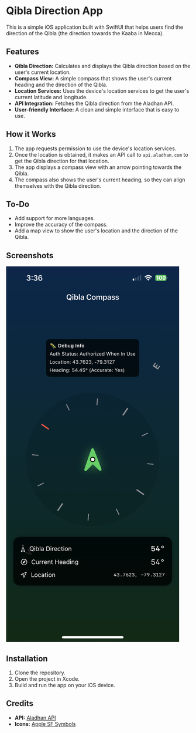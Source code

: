 # Qibla Direction App

This is a simple iOS application built with SwiftUI that helps users find the direction of the Qibla (the direction towards the Kaaba in Mecca).

## Features

*   **Qibla Direction:**  Calculates and displays the Qibla direction based on the user's current location.
*   **Compass View:**  A simple compass that shows the user's current heading and the direction of the Qibla.
*   **Location Services:** Uses the device's location services to get the user's current latitude and longitude.
*   **API Integration:**  Fetches the Qibla direction from the Aladhan API.
*   **User-friendly Interface:**  A clean and simple interface that is easy to use.

## How it Works

1.  The app requests permission to use the device's location services.
2.  Once the location is obtained, it makes an API call to `api.aladhan.com` to get the Qibla direction for that location.
3.  The app displays a compass view with an arrow pointing towards the Qibla.
4.  The compass also shows the user's current heading, so they can align themselves with the Qibla direction.

## To-Do

*   Add support for more languages.
*   Improve the accuracy of the compass.
*   Add a map view to show the user's location and the direction of the Qibla.

## Screenshots

![Screenshot of the app](IMG_6225.PNG)

## Installation

1.  Clone the repository.
2.  Open the project in Xcode.
3.  Build and run the app on your iOS device.

## Credits

*   **API:** [Aladhan API](https://aladhan.com/prayer-times-api)
*   **Icons:** [Apple SF Symbols](https://developer.apple.com/sf-symbols/)


